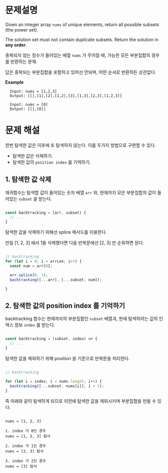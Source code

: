 # 문제설명

Given an integer array `nums` of unique elements, return all possible subsets (the power set).

The solution set must not contain duplicate subsets. Return the solution in **any order**.

중복되지 않는 정수가 들어있는 배열 `nums` 가 주어질 때, 가능한 모든 부분집합의 경우를 반환하는 문제.

답은 중복되는 부분집합을 포함하고 있어선 안되며, 어떤 순서로 반환하든 상관없다.

**Example**

```
  Input: nums = [1,2,3]
  Output: [[],[1],[2],[1,2],[3],[1,3],[2,3],[1,2,3]]
```

```
  Input: nums = [0]
  Output: [[],[0]]
```

# 문제 해설

한번 탐색한 값은 이후에 또 탐색하지 않는다. 이를 두가지 방법으로 구현할 수 있다.

- 탐색한 값은 삭제하기.
- 탐색한 값의 `position index` 를 기억하기.

## 1. 탐색한 값 삭제

재귀함수는 탐색할 값이 들어있는 숫자 배열 `arr` 와, 현재까지 모은 부분집합의 값이 들어있는 `subset` 을 받는다.

```jsx

const backtracking = (arr, subset) {
  // ...
}

```

탐색한 값을 삭제하기 위해선 splice 메서드를 이용한다.

만일 [1, 2, 3] 에서 1을 삭제했다면 다음 반복문에선 [2, 3] 만 순회하면 된다.

```jsx

// backtracking
for (let i = 0; i < arrLen; i++) {
  const num = arr[0];

  arr.splice(0, 1);
  backtracking([...arr], [...subset, num]);

}

```


## 2. 탐색한 값의 position index 를 기억하기

backtracking 함수는 현재까지의 부분집합인 `subset` 배열과, 현재 탐색하려는 값의 인덱스 정보 `index` 를 받는다.

```jsx

const backtracking = (subset, index) => {
  // ...
}

```

탐색한 값을 제외하기 위해 position 을 기준으로 반복문을 처리한다.

```jsx

// backtracking 

for (let i = index; i < nums.length; i++) {
  backtracking([...subset, nums[i]], i + 1);
}

```

즉 아래와 같이 탐색하게 되므로 이전에 탐색한 값을 제외시키며 부분집합을 만들 수 있다.

```

nums = [1, 2, 3]

1. index 가 0인 경우
nums = [1, 2, 3] 탐사

2. index 가 1인 경우
nums = [2, 3] 탐사

3. index 가 2인 경우
nums = [3] 탐사

```

